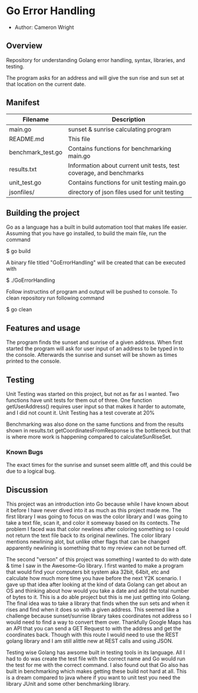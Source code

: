 # Go Error Handling

* Author: Cameron Wright

## Overview

Repository for understanding Golang error handling, syntax, libraries, and testing.

The program asks for an address and will give the sun rise and sun set at that 
location on the current date.

## Manifest

|Filename       | Description                                                       |
|---------------|-------------------------------------------------------------------|
|main.go        | sunset & sunrise calculating program                              |
|README.md      | This file                                                         |
|benchmark_test.go|Contains functions for benchmarking main.go                      |
|results.txt    |Information about current unit tests, test coverage, and benchmarks|
|unit_test.go   |Contains functions for unit testing main.go                        |
|jsonfiles/     |directory of json files used for unit testing                      |

## Building the project

Go as a language has a built in build automation tool that makes life easier.  Assuming
that you have go installed, to build the main file, run the command 

$ go build

A binary file titled "GoErrorHandling" will be created that can be executed with

$ ./GoErrorHandling

Follow instructins of program and output will be pushed to console. To clean 
repository run following command

$ go clean

## Features and usage

The program finds the sunset and sunrise of a given address.  When first started
the program will ask for user input of an address to be typed in to the console.
Afterwards the sunrise and sunset will be shown as times printed to the console.

## Testing

Unit Testing was started on this project, but not as far as I wanted.  Two functions
have unit tests for them out of three.  One function getUserAddress() requires user
input so that makes it harder to automate, and I did not count it.  Unit Testing has
a test coverate at 20%

Benchmarking was also done on the same functions and from the results shown in
results.txt getCoordinatesFromResponse is the bottleneck but that is where more work is
happening compared to calculateSunRiseSet.  

### Known Bugs

The exact times for the sunrise and sunset seem alittle off, and this could
be due to a logical bug.

## Discussion

This project was an introduction into Go because while I have known about it before
I have never dived into it as much as this project made me.  The first library
I was going to focus on was the color library and I was going to take a text file,
scan it, and color it someway based on its contects.  The problem I faced was that
color newlines after coloring something so I could not return the text file back to
its original newlines.  The color library mentions newlining alot, but unlike other
flags that can be changed apparently newlining is something that to my review can
not be turned off.

The second "verson" of this project was something I wanted to do with date & time I
saw in the Awesome-Go library.  I first wanted to make a program that would find your
computers bit system aka 32bit, 64bit, etc and calculate how much more time you have
before the next Y2K scenario.  I gave up that idea after looking at the kind of data
Golang can get about an OS and thinking about how would you take a date and add the
total number of bytes to it.  This is a do able project but this is me just getting 
into Golang.  The final idea was to take a library that finds when the sun sets and when
it rises and find when it does so with a given address.  This seemed like a challenge
because sunset/sunrise library takes coordinates not address so I would need to find
a way to convert them over.  Thankfully Google Maps has an API that you can send a
GET Request to with the address and get the coordinates back.  Though with this
route I would need to use the REST golang library and I am still alittle new at 
REST calls and using JSON.

Testing wise Golang has awsome built in testing tools in its language.  All I had
to do was create the test file with the correct name and Go would run the test for
me with the correct command.  I also found out that Go also has built in benchmarking
which makes getting these build not hard at all.  This is a dream compared to java
where if you want to unit test you need the library JUnit and some other benchmarking
library.
